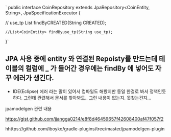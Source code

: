 
`
public interface CoinRepository extends JpaRepository<CoinEntity, String>, JpaSpecificationExecutor<CoinEntity> {
	
	
	
	
//	use_tp
	List<CoinEntity> findByCREATED(String CREATED);
	
    //List<CoinEntity> findByuse_tp(String use_tp);
	
	
    
   
}`

## JPA 사용 중에 entity 와 연결된 Repoisty를 만드는데 테이블의 컬럼에 _ 가 들어간 경우에는 findBy 에 넣어도 자꾸 에러가 생긴다. 
* IDE(Eclipse)  에러 라는 말이 있어서 컴파일도 해봤지만 동일 한걸로 봐서 정책인듯 하다. 그런데 관련해서 문서를 찾아봐도.. 그런 내용이 없는지. 못찾는건지... 

jpamodelgen 관련 내용 

https://gist.github.com/jjangga0214/e8f8d46459657f42608400af47f057f2


hhttps://github.com/iboyko/gradle-plugins/tree/master/jpamodelgen-plugin